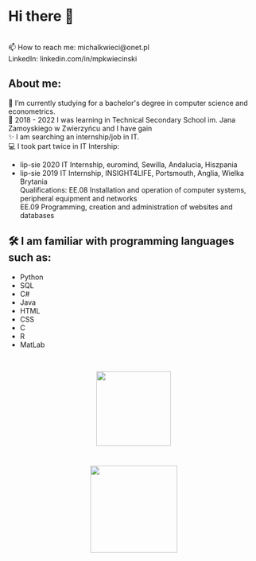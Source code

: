 # Hi there 👋

 <br />
📫 How to reach me: michalkwieci@onet.pl
 <br />
LinkedIn: linkedin.com/in/mpkwiecinski
 <br />

## About me:
🔭 I’m currently studying for a bachelor's degree in computer science and econometrics. <br />
:school: 2018 - 2022 I was learning in Technical Secondary School im. Jana Zamoyskiego w Zwierzyńcu and I have gain  <br />
✨ I am searching an internship/job in IT.<br />
:computer: I took part twice in IT Intership:
* lip-sie 2020 IT Internship, euromind, Sewilla, Andalucia, Hiszpania
* lip-sie 2019 IT Internship, INSIGHT4LIFE, Portsmouth, Anglia, Wielka Brytania <br />
Qualifications:
EE.08 Installation and operation of computer systems, peripheral equipment and networks <br />
EE.09 Programming, creation and administration of websites and databases <br />


## 🛠 I am familiar with programming languages such as:
* Python
* SQL
* C#
* Java
* HTML
* CSS
* C
* R
* MatLab
<br />

<p align='center'>
   <a href="https://github.com/MichelAng3lo/github-readme-stats">
       <img height=150 src="https://github-readme-stats.vercel.app/api/top-langs/?username=MichelAng3lo&layout=compact"/></a>
</p>

<div align="center" style="margin: 40px 0">
   <a href="https://github.com/MichelAng3lo/github-profile-views-counter">
       <img width="175px" src="https://komarev.com/ghpvc/?username=MichelAng3lo&color=DE002D">
   </a>
</div>

